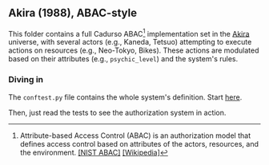 ## Akira (1988), ABAC-style

This folder contains a full Cadurso ABAC[^1] implementation set in the [Akira](https://en.wikipedia.org/wiki/Akira_(1988_film))
universe, with several actors (e.g., Kaneda, Tetsuo) attempting to execute actions on resources (e.g., Neo-Tokyo, Bikes).
These actions are modulated based on their attributes (e.g., `psychic_level`) and the system's rules.

### Diving in

The `conftest.py` file contains the whole system's definition. Start [here](./conftest.py#L261).

Then, just read the tests to see the authorization system in action.


[^1]: Attribute-based Access Control (ABAC) is an authorization model that defines access control based on attributes of the actors, resources, and the environment.
      [[NIST ABAC]](https://csrc.nist.gov/publications/detail/sp/800-162/final)
      [[Wikipedia]](https://en.wikipedia.org/wiki/Attribute-based_access_control)
